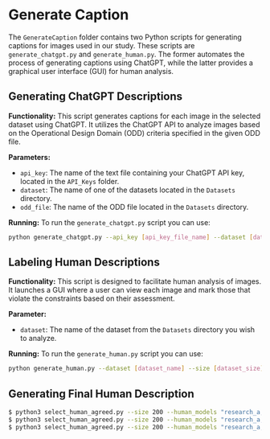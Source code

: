 # Generate Caption

The `GenerateCaption` folder contains two Python scripts for generating captions for images used in our study. These scripts are `generate_chatgpt.py` and `generate_human.py`. The former automates the process of generating captions using ChatGPT, while the latter provides a graphical user interface (GUI) for human analysis.

## Generating ChatGPT Descriptions

**Functionality:** This script generates captions for each image in the selected dataset using ChatGPT. It utilizes the ChatGPT API to analyze images based on the Operational Design Domain (ODD) criteria specified in the given ODD file.

**Parameters:**
- `api_key`: The name of the text file containing your ChatGPT API key, located in the `API_Keys` folder.
- `dataset`: The name of one of the datasets located in the `Datasets` directory.
- `odd_file`: The name of the ODD file located in the `Datasets` directory.

**Running:**
To run the `generate_chatgpt.py` script you can use:
```bash
python generate_chatgpt.py --api_key [api_key_file_name] --dataset [dataset_name] --size [dataset_size] --portion [pass/fail/both] --odd_file [odd_file_name] 
```

## Labeling Human Descriptions

**Functionality:** This script is designed to facilitate human analysis of images. It launches a GUI where a user can view each image and mark those that violate the constraints based on their assessment.

**Parameter:**
- `dataset`: The name of the dataset from the `Datasets` directory you wish to analyze.

**Running:**
To run the `generate_human.py` script you can use:
```bash
python generate_human.py --dataset [dataset_name] --size [dataset_size]
```

## Generating Final Human Description

```bash
$ python3 select_human_agreed.py --size 200 --human_models "research_a, research_b, research_c" --dataset OpenPilot_comma_ai --selection_strategy "worst_case"
$ python3 select_human_agreed.py --size 200 --human_models "research_a, research_b, research_c" --dataset OpenPilot_2k19 --selection_strategy "worst_case"
$ python3 select_human_agreed.py --size 200 --human_models "research_a, research_c, research_b" --dataset External_jutah --selection_strategy "worst_case"
```